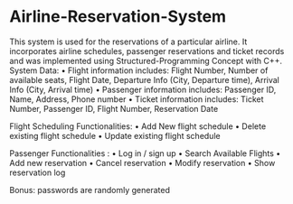 # Airline-Reservation-System
This system is used for the reservations of a particular airline. It incorporates airline schedules, passenger reservations and ticket records and was implemented using Structured-Programming Concept with C++.
System Data:
• Flight information includes: Flight Number, Number of available seats, Flight Date, Departure Info (City, Departure time), Arrival Info (City, Arrival time)
• Passenger information includes: Passenger ID, Name, Address, Phone number
• Ticket information includes: Ticket Number, Passenger ID, Flight Number, Reservation Date

Flight Scheduling Functionalities:
• Add New flight schedule
• Delete existing flight schedule
• Update existing flight schedule

Passenger Functionalities :
• Log in / sign up
• Search Available Flights
• Add new reservation
• Cancel reservation
• Modify reservation
• Show reservation log

Bonus: passwords are randomly generated
